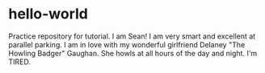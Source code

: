 # hello-world
Practice repository for tutorial. 
I am Sean! I am very smart and excellent at parallel parking.
I am in love with my wonderful girlfriend Delaney "The Howling Badger" Gaughan. 
She howls at all hours of the day and night. 
I'm TIRED. 
